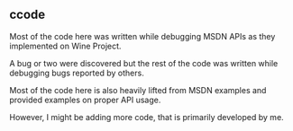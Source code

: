 
ccode
-------

Most of the code here was written while debugging MSDN APIs as they implemented on Wine Project.

A bug or two were discovered but the rest of the code was written while debugging bugs reported by others.

Most of the code here is also heavily lifted from MSDN examples and provided examples on proper API usage.

However, I might be adding more code, that is primarily developed by me.

